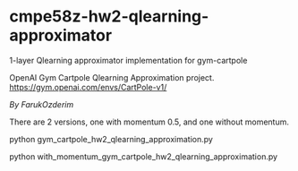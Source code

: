 # cmpe58z-hw2-qlearning-approximator
1-layer Qlearning approximator implementation for gym-cartpole 

OpenAI Gym Cartpole Qlearning Approximation project.  
https://gym.openai.com/envs/CartPole-v1/

_By FarukOzderim_


There are 2 versions, one with momentum 0.5, and one without momentum.

python gym_cartpole_hw2_qlearning_approximation.py

python with_momentum_gym_cartpole_hw2_qlearning_approximation.py
